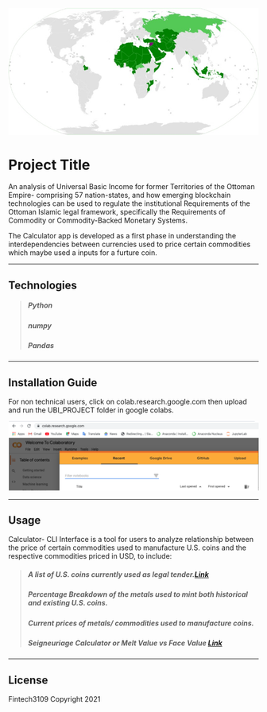 ![Alt text](./UBI_PROJECT/images/IMG_8246.jpg)

# Project Title

An analysis of Universal Basic Income for former Territories of the Ottoman Empire- comprising 57 nation-states, and how emerging blockchain technologies can be used to regulate the institutional Requirements of the Ottoman Islamic legal framework, specifically the Requirements of Commodity or Commodity-Backed Monetary Systems.

The Calculator app is developed as a first phase in understanding the interdependencies between currencies used to price certain commodities which maybe used a inputs for a furture  coin. 

---

## Technologies

>##### Python
>##### numpy
>##### Pandas

---

## Installation Guide

For non technical users, click on colab.research.google.com then upload and run the UBI_PROJECT folder in google colabs. 

![Alt text](./UBI_PROJECT/images/colab_research_google.png)

---

## Usage

Calculator- CLI Interface is a tool for users to analyze relationship between the price of certain commodities used to manufacture U.S. coins and the respective commodities priced in USD, to include:

>##### A list of U.S. coins currently used as legal tender.[Link](./UBI_PROJECT/Coins/coin_list/Coin-Catalog.pdf)
>##### Percentage Breakdown of the metals used to mint both historical and existing U.S. coins.
>##### Current prices of metals/ commodities used to manufacture coins. 
>##### Seigneuriage Calculator or Melt Value vs Face Value [Link](./UBI_PROJECT/calculator.ipynb) 


---

## License

Fintech3109 Copyright 2021
